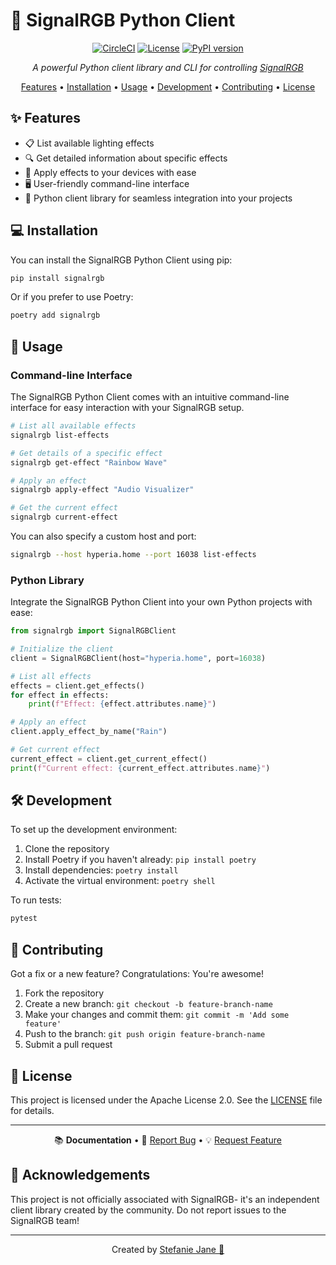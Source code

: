 # 🌈 SignalRGB Python Client

<div align="center">

[![CircleCI](https://dl.circleci.com/status-badge/img/circleci/HnjwXsMN4bebM2B2r69BKp/A9i1RqBjrUCp2Prq5brJgh/tree/main.svg?style=shield&circle-token=CCIPRJ_3zJ7eJJi16hxx8JGuNxZtP_907df1eecb62b96f7dbc93bdd9c239d0cd4674c6)](https://dl.circleci.com/status-badge/redirect/circleci/HnjwXsMN4bebM2B2r69BKp/A9i1RqBjrUCp2Prq5brJgh/tree/main)
[![License](https://img.shields.io/badge/License-Apache%202.0-blue.svg)](https://opensource.org/licenses/Apache-2.0)
[![PyPI version](https://badge.fury.io/py/signalrgb.svg)](https://badge.fury.io/py/signalrgb)

*A powerful Python client library and CLI for controlling [SignalRGB](https://signalrgb.com)*

[Features](#✨-features) • [Installation](#💻-installation) • [Usage](#🚀-usage) • [Development](#🛠️-development) • [Contributing](#👥-contributing) • [License](#📄-license)

</div>

## ✨ Features

- 📋 List available lighting effects
- 🔍 Get detailed information about specific effects
- 🎨 Apply effects to your devices with ease
- 🖥️ User-friendly command-line interface
- 🐍 Python client library for seamless integration into your projects

## 💻 Installation

You can install the SignalRGB Python Client using pip:

```bash
pip install signalrgb
```

Or if you prefer to use Poetry:

```bash
poetry add signalrgb
```

## 🚀 Usage

### Command-line Interface

The SignalRGB Python Client comes with an intuitive command-line interface for easy interaction with your SignalRGB setup.

```bash
# List all available effects
signalrgb list-effects

# Get details of a specific effect
signalrgb get-effect "Rainbow Wave"

# Apply an effect
signalrgb apply-effect "Audio Visualizer"

# Get the current effect
signalrgb current-effect
```

You can also specify a custom host and port:

```bash
signalrgb --host hyperia.home --port 16038 list-effects
```

### Python Library

Integrate the SignalRGB Python Client into your own Python projects with ease:

```python
from signalrgb import SignalRGBClient

# Initialize the client
client = SignalRGBClient(host="hyperia.home", port=16038)

# List all effects
effects = client.get_effects()
for effect in effects:
    print(f"Effect: {effect.attributes.name}")

# Apply an effect
client.apply_effect_by_name("Rain")

# Get current effect
current_effect = client.get_current_effect()
print(f"Current effect: {current_effect.attributes.name}")
```

## 🛠️ Development

To set up the development environment:

1. Clone the repository
2. Install Poetry if you haven't already: `pip install poetry`
3. Install dependencies: `poetry install`
4. Activate the virtual environment: `poetry shell`

To run tests:

```bash
pytest
```

## 👥 Contributing

Got a fix or a new feature? Congratulations: You're awesome!

1. Fork the repository
2. Create a new branch: `git checkout -b feature-branch-name`
3. Make your changes and commit them: `git commit -m 'Add some feature'`
4. Push to the branch: `git push origin feature-branch-name`
5. Submit a pull request


## 📄 License

This project is licensed under the Apache License 2.0. See the [LICENSE](LICENSE) file for details.

---

<div align="center">

📚 **Documentation** • 🐛 [Report Bug](https://github.com/hyperb1iss/signalrgb-python/issues) • 💡 [Request Feature](https://github.com/hyperb1iss/signalrgb-python/issues)

</div>

## 🙏 Acknowledgements

This project is not officially associated with SignalRGB- it's an independent client library created by the community. Do not report issues to the SignalRGB team!

---
<div align="center">

Created by [Stefanie Jane 🌠](https://github.com/hyperb1iss)

</div>


